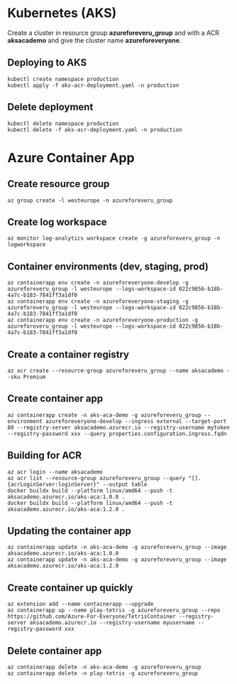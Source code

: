 # Kubernetes (AKS)

Create a cluster in resource group **azureforeveru_group** and with a ACR **aksacademo** and give the cluster name **azureforeveryone**.

## Deploying to AKS

    kubectl create namespace production
    kubectl apply -f aks-acr-deployment.yaml -n production

## Delete deployment

    kubectl delete namespace production
    kubectl delete -f aks-acr-deployment.yaml -n production

# Azure Container App

## Create resource group

    az group create -l westeurope -n azureforeveru_group

## Create log workspace

    az monitor log-analytics workspace create -g azureforeveru_group -n logworkspace

## Container environments (dev, staging, prod)

    az containerapp env create -n azureforeveryone-develop -g azureforeveru_group -l westeurope --logs-workspace-id 022c9856-b18b-4a7c-b183-7841ff3a1df0
    az containerapp env create -n azureforeveryone-staging -g azureforeveru_group -l westeurope --logs-workspace-id 022c9856-b18b-4a7c-b183-7841ff3a1df0
    az containerapp env create -n azureforeveryone-production -g azureforeveru_group -l westeurope --logs-workspace-id 022c9856-b18b-4a7c-b183-7841ff3a1df0

## Create a container registry

    az acr create --resource-group azureforeveru_group --name aksacademo --sku Premium
    
## Create container app

    az containerapp create -n aks-aca-demo -g azureforeveru_group --environment azureforeveryone-develop --ingress external --target-port 80 --registry-server aksacademo.azurecr.io --registry-username mytoken --registry-password xxx --query properties.configuration.ingress.fqdn 
    

## Building for ACR

    az acr login --name aksacademo
    az acr list --resource-group azureforeveru_group --query "[].{acrLoginServer:loginServer}" --output table
    docker buildx build --platform linux/amd64 --push -t aksacademo.azurecr.io/aks-aca:1.0.0 .
    docker buildx build --platform linux/amd64 --push -t aksacademo.azurecr.io/aks-aca:1.2.0 .
    
## Updating the container app
    
    az containerapp update -n aks-aca-demo -g azureforeveru_group --image aksacademo.azurecr.io/aks-aca:1.0.0
    az containerapp update -n aks-aca-demo -g azureforeveru_group --image aksacademo.azurecr.io/aks-aca:1.2.0

## Create container up quickly

    az extension add --name containerapp --upgrade
    az containerapp up --name play-tetris -g azureforeveru_group --repo https://github.com/Azure-For-Everyone/TetrisContainer --registry-server aksacademo.azurecr.io --registry-username myusername --registry-password xxx

## Delete container app

    az containerapp delete -n aks-aca-demo -g azureforeveru_group
    az containerapp delete -n play-tetris -g azureforeveru_group
